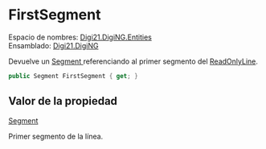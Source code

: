 # FirstSegment

Espacio de nombres: [Digi21.DigiNG.Entities](../../../)  
Ensamblado: [Digi21.DigiNG](../../../../)

Devuelve un [Segment ](../../../../digi21.math/clases/segment.md)referenciando al primer segmento del [ReadOnlyLine](../).

```csharp
public Segment FirstSegment { get; }
```

## Valor de la propiedad

[Segment](../../../../digi21.math/clases/segment.md)

Primer segmento de la línea.



